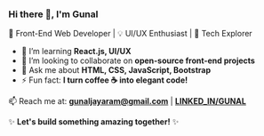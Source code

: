 ### Hi there 👋, I'm Gunal  

🎨 Front-End Web Developer | 💡 UI/UX Enthusiast | 🚀 Tech Explorer  

- 🌱 I’m learning **React.js, UI/UX**
- 👯 I’m looking to collaborate on **open-source front-end projects**
- 💬 Ask me about **HTML, CSS, JavaScript, Bootstrap**
- ⚡ Fun fact: **I turn coffee ☕ into elegant code!**  

📫 Reach me at: **[gunaljayaram@gmail.com](mailto:gunaljayaram@gmail.com)** | **[LINKED_IN/GUNAL](https://linkedin.com/in/gunal-j-68a72b227)**

✨ **Let's build something amazing together!** ✨  


<!---
Gunal0204/Gunal0204 is a ✨ special ✨ repository because its `README.md` (this file) appears on your GitHub profile.
You can click the Preview link to take a look at your changes.
--->

